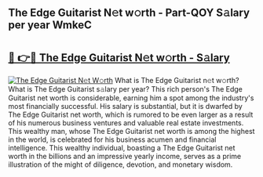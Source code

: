 ## The Edge Guitarist N𝚎t w𝚘rth - Part-QOY S𝚊lary per year WmkeC

# <h2><a href="http://gc2q52.nevu.top/?p=The+Edge+Guitarist">🔗 👉🔴 The Edge Guitarist N𝚎t w𝚘rth - S𝚊lary</a></h2>

[![The Edge Guitarist N𝚎t W𝚘rth](https://i.imgur.com/Oavwk0R.jpeg)](http://gc2q52.nevu.top/?p=The+Edge+Guitarist)
What is The Edge Guitarist n𝚎t w𝚘rth? What is The Edge Guitarist s𝚊lary per year?
This rich person's The Edge Guitarist net worth is considerable, earning him a spot among the industry's most financially successful. His salary is substantial, but it is dwarfed by The Edge Guitarist net worth, which is rumored to be even larger as a result of his numerous business ventures and valuable real estate investments. This wealthy man, whose The Edge Guitarist net worth is among the highest in the world, is celebrated for his business acumen and financial intelligence. This wealthy individual, boasting a The Edge Guitarist net worth in the billions and an impressive yearly income, serves as a prime illustration of the might of diligence, devotion, and monetary wisdom.
